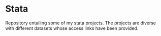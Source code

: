 # Stata
Repository entailing some of my stata projects. The projects are diverse with different datasets whose access links have been provided.
